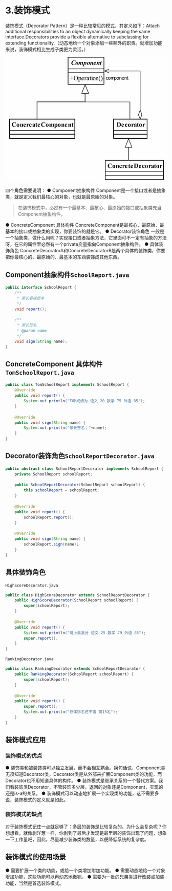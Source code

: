 # 3.装饰模式
装饰模式（Decorator Pattern）是一种比较常见的模式，其定义如下：Attach additional responsibilities to an object dynamically keeping the same interface.Decorators provide a flexible alternative to subclassing for extending functionality.（动态地给一个对象添加一些额外的职责。就增加功能来说，装饰模式相比生成子类更为灵活。）

![1570960901526](img/1570960901526.png)

四个角色需要说明：
● Component抽象构件
Component是一个接口或者是抽象类，就是定义我们最核心的对象，也就是最原始的对象。

> 在装饰模式中，必然有一个最基本、最核心、最原始的接口或抽象类充当Component抽象构件。

● ConcreteComponent 具体构件
ConcreteComponent是最核心、最原始、最基本的接口或抽象类的实现，你要装饰的就是它。
● Decorator装饰角色
一般是一个抽象类，做什么用呢？实现接口或者抽象方法，它里面可不一定有抽象的方法呀，在它的属性里必然有一个private变量指向Component抽象构件。
● 具体装饰角色
ConcreteDecoratorA和ConcreteDecoratorB是两个具体的装饰类，你要把你最核心的、最原始的、最基本的东西装饰成其他东西。

## Component抽象构件`SchoolReport.java`

```java
public interface SchoolReport {
    /**
     * 家长看成绩单
     */
    void report();

    /**
     * 家长签名
     * @param name
     */
    void sign(String name);
}
```

## ConcreteComponent 具体构件`TomSchoolReport.java`

```java
public class TomSchoolReport implements SchoolReport {
    @Override
    public void report() {
        System.out.println("TOM成绩为 语文 20 数学 75 外语 85");
    }

    @Override
    public void sign(String name) {
        System.out.println("家长签名："+name);
    }
}
```

## Decorator装饰角色`SchoolReportDecorator.java`

```java
public abstract class SchoolReportDecorator implements SchoolReport {
    private SchoolReport schoolReport;

    public SchoolReportDecorator(SchoolReport schoolReport) {
        this.schoolReport = schoolReport;
    }

    @Override
    public void report() {
        schoolReport.report();
    }

    @Override
    public void sign(String name) {
        schoolReport.sign(name);
    }
}
```

## 具体装饰角色

`HighScoreDecorator.java`

```java
public class HighScoreDecorator extends SchoolReportDecorator {
    public HighScoreDecorator(SchoolReport schoolReport) {
        super(schoolReport);
    }

    @Override
    public void report() {
        System.out.println("班上最高分 语文 25 数学 79 外语 85");
        super.report();
    }
}
```

`RankingDecorator.java`

```java
public class RankingDecorator extends SchoolReportDecorator {
    public RankingDecorator(SchoolReport schoolReport) {
        super(schoolReport);
    }

    @Override
    public void report() {
        super.report();
        System.out.println("总体排名还不错 第15名");
    }
}
```

## 装饰模式应用
### 装饰模式的优点
● 装饰类和被装饰类可以独立发展，而不会相互耦合。换句话说，Component类无须知道Decorator类，Decorator类是从外部来扩展Component类的功能，而Decorator也不用知道具体的构件。
● 装饰模式是继承关系的一个替代方案。我们看装饰类Decorator，不管装饰多少层，返回的对象还是Component，实现的还是is-a的关系。
● 装饰模式可以动态地扩展一个实现类的功能，这不需要多说，装饰模式的定义就是如此。

### 装饰模式的缺点
对于装饰模式记住一点就足够了：多层的装饰是比较复杂的。为什么会复杂呢？你想想看，就像剥洋葱一样，你剥到了最后才发现是最里层的装饰出现了问题，想象一下工作量吧，因此，尽量减少装饰类的数量，以便降低系统的复杂度。

## 装饰模式的使用场景
● 需要扩展一个类的功能，或给一个类增加附加功能。
● 需要动态地给一个对象增加功能，这些功能可以再动态地撤销。
● 需要为一批的兄弟类进行改装或加装功能，当然是首选装饰模式。